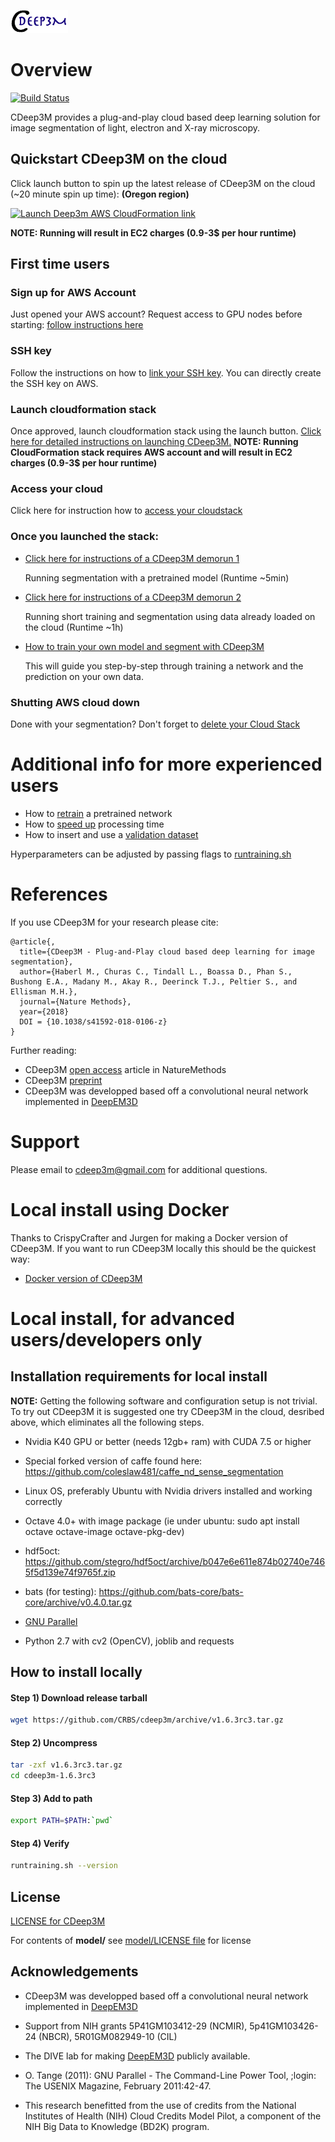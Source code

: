 [aws]: https://aws.amazon.com/
[deepem3d]: https://github.com/divelab/deepem3d
[cdeep3mviaaws]: https://github.com/CRBS/cdeep3m/wiki/Launching-CDeep3m-via-AWS-CloudFormation
[demorun1]: https://github.com/CRBS/cdeep3m/wiki/Demorun-1-Running-prediction-with-pre-trained-model
[demorun2]: https://github.com/CRBS/cdeep3m/wiki/Demorun-2-Running-small-training-and-prediction-with-mito-testsample-dataset
[ownmodel]: https://github.com/CRBS/cdeep3m/wiki/Run-CDeep3M-training-and-prediction
[gpunodeaccess]: https://github.com/CRBS/cdeep3m/wiki/Check-and-increase-AWS-EC2-limits
[deletestack]: https://github.com/CRBS/cdeep3m/wiki/Shutting-down-CDeep3M-AWS-CloudFormation
[sshkey]: https://docs.aws.amazon.com/AWSEC2/latest/UserGuide/ec2-key-pairs.html#having-ec2-create-your-key-pair
[divelablicense]: https://github.com/CRBS/cdeep3m/blob/master/model/LICENSE
[license]: https://github.com/CRBS/cdeep3m/blob/master/LICENSE
[cloudaccess]: https://github.com/CRBS/cdeep3m/wiki/How-to-access-CDeep3M-cloud
[speedup]: https://github.com/CRBS/cdeep3m/wiki/Speed-up
[parallel]: https://www.gnu.org/software/parallel/
[validation]: https://github.com/CRBS/cdeep3m/wiki/Add-Validation-to-training
[retrain]: https://github.com/CRBS/cdeep3m/wiki/How-to-retrain-a-pretrained-network
[runtraining.sh]: https://github.com/CRBS/cdeep3m/wiki/runtraining.sh
[cdeep3mbiorxiv]: https://www.biorxiv.org/content/early/2018/06/21/353425
[cdeep3mnaturemethods]: https://rdcu.be/5zIF
[dockercdeep3m]: https://github.com/CrispyCrafter/cdeep3m-docker

![alt text](./vagrant/cdeep3m_logo-01.png)

# Overview

[![Build Status](https://travis-ci.org/CRBS/cdeep3m.svg?branch=master)](https://travis-ci.org/CRBS/cdeep3m)

CDeep3M provides a plug-and-play cloud based deep learning solution for image segmentation of light, electron and X-ray microscopy. 


## Quickstart CDeep3M on the cloud

Click launch button to spin up the latest release of CDeep3M on the cloud (~20 minute spin up time):
**(Oregon region)** 

[![Launch Deep3m AWS CloudFormation link](https://s3.amazonaws.com/cloudformation-examples/cloudformation-launch-stack.png)](https://console.aws.amazon.com/cloudformation/home?region=us-west-2#/stacks/new?stackName=cdeep3m-stack-1-6-3rc3&templateURL=https://s3-us-west-2.amazonaws.com/cdeep3m-releases-s3/1.6.3rc3/cdeep3m_1.6.3rc3_basic_cloudformation.json)

**NOTE: Running will result in EC2 charges (0.9-3$ per hour runtime)**

  
## First time users

### Sign up for AWS Account

Just opened your AWS account? Request access to GPU nodes before starting: [follow instructions here][gpunodeaccess]

### SSH key

Follow the instructions on how to [link your SSH key][sshkey]. You can directly create the SSH key on AWS.

### Launch cloudformation stack

Once approved, launch cloudformation stack using the launch button. [Click here for detailed instructions on launching CDeep3M.][cdeep3mviaaws]
**NOTE: Running CloudFormation stack requires AWS account and will result in EC2 charges (0.9-3$ per hour runtime)**

### Access your cloud

Click here for instruction how to [access your cloudstack][cloudaccess]

### Once you launched the stack:
* [Click here for instructions of a CDeep3M demorun 1][demorun1]
  
  Running segmentation with a pretrained model (Runtime ~5min)
  
* [Click here for instructions of a CDeep3M demorun 2][demorun2]
  
  Running short training and segmentation using data already loaded on the cloud (Runtime ~1h)
* [How to train your own model and segment with CDeep3M][ownmodel]

  This will guide you step-by-step through training a network and the prediction on your own data. 

### Shutting AWS cloud down

Done with your segmentation? Don't forget to [delete your Cloud Stack][deletestack]
  

# Additional info for more experienced users
* How to [retrain][retrain] a pretrained network
* How to [speed up][speedup] processing time
* How to insert and use a [validation dataset][validation] 

Hyperparameters can be adjusted by passing flags to [runtraining.sh][runtraining.sh]

# References

If you use CDeep3M for your research please cite:

```
@article{,
  title={CDeep3M - Plug-and-Play cloud based deep learning for image segmentation},
  author={Haberl M., Churas C., Tindall L., Boassa D., Phan S., Bushong E.A., Madany M., Akay R., Deerinck T.J., Peltier S., and Ellisman M.H.},
  journal={Nature Methods},
  year={2018}
  DOI = {10.1038/s41592-018-0106-z}
}
```
Further reading:
* CDeep3M [open access][cdeep3mnaturemethods] article in NatureMethods
* CDeep3M [preprint][cdeep3mbiorxiv]
* CDeep3M was developped based off a convolutional neural network implemented in [DeepEM3D][deepem3d]


# Support

Please email to cdeep3m@gmail.com for additional questions.

# Local install using Docker

Thanks to CrispyCrafter and Jurgen for making a Docker version of CDeep3M. If you want to run CDeep3M locally this should be the quickest way:

* [Docker version of CDeep3M][dockercdeep3m]


# Local install, for advanced users/developers only

## Installation requirements for local install

**NOTE:** Getting the following software and configuration setup is not trivial. To try out CDeep3M it is suggested one try CDeep3M in the cloud, desribed above, which eliminates all the following steps.

* Nvidia K40 GPU or better (needs 12gb+ ram) with CUDA 7.5 or higher

* Special forked version of caffe found here: https://github.com/coleslaw481/caffe_nd_sense_segmentation

* Linux OS, preferably Ubuntu with Nvidia drivers installed and working correctly

* Octave 4.0+ with image package (ie under ubuntu: sudo apt install octave octave-image octave-pkg-dev)

* hdf5oct: https://github.com/stegro/hdf5oct/archive/b047e6e611e874b02740e7465f5d139e74f9765f.zip

* bats (for testing): https://github.com/bats-core/bats-core/archive/v0.4.0.tar.gz

* [GNU Parallel][parallel]

* Python 2.7 with cv2 (OpenCV), joblib and requests

## How to install locally

#### Step 1) Download release tarball

```Bash
wget https://github.com/CRBS/cdeep3m/archive/v1.6.3rc3.tar.gz
```

#### Step 2) Uncompress 

```Bash
tar -zxf v1.6.3rc3.tar.gz
cd cdeep3m-1.6.3rc3
```

#### Step 3) Add to path

```Bash
export PATH=$PATH:`pwd`
```

#### Step 4) Verify

```Bash
runtraining.sh --version
```

## License

[LICENSE for CDeep3M][license]

For contents of **model/** see [model/LICENSE file][divelablicense] for license


## Acknowledgements

* CDeep3M was developped based off a convolutional neural network implemented in [DeepEM3D][deepem3d]

* Support from NIH grants 5P41GM103412-29 (NCMIR), 5p41GM103426-24 (NBCR), 5R01GM082949-10 (CIL)
* The DIVE lab for making [DeepEM3D][deepem3d] publicly available.

* O. Tange (2011): GNU Parallel - The Command-Line Power Tool,
;login: The USENIX Magazine, February 2011:42-47.

* This research benefitted from the use of credits from the National Institutes of Health (NIH) Cloud Credits Model Pilot, a component of the NIH Big Data to Knowledge (BD2K) program.

